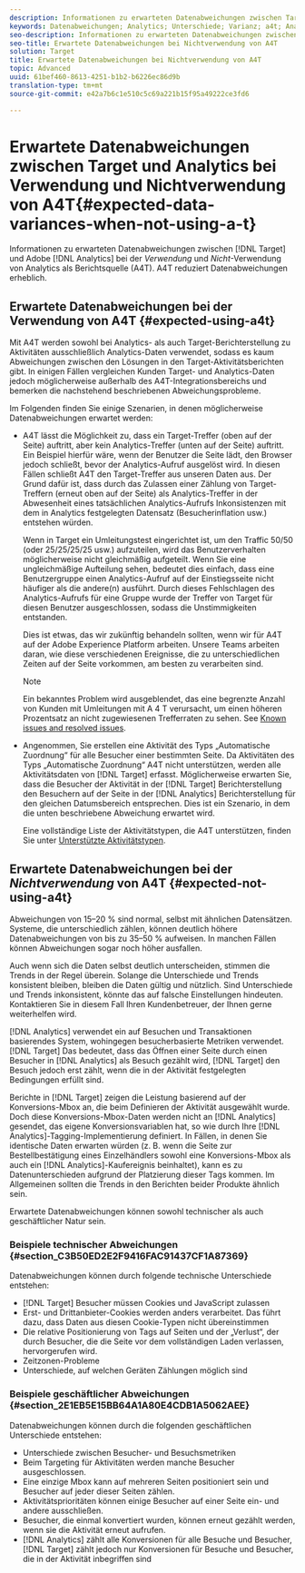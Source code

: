 ```yaml
---
description: Informationen zu erwarteten Datenabweichungen zwischen Target und Adobe Analytics, wenn Analytics nicht als Berichtsquelle (A4T) verwendet wird, wodurch alle Datenabweichungen beseitigt werden.
keywords: Datenabweichungen; Analytics; Unterschiede; Varianz; a4t; Analytics für Target; Analytics als Berichtsquelle; Diskrepanzen; Diskrepanz
seo-description: Informationen zu erwarteten Datenabweichungen zwischen Target und Adobe Analytics, wenn Analytics nicht als Berichtsquelle (A4T) verwendet wird, wodurch alle Datenabweichungen beseitigt werden.
seo-title: Erwartete Datenabweichungen bei Nichtverwendung von A4T
solution: Target
title: Erwartete Datenabweichungen bei Nichtverwendung von A4T
topic: Advanced
uuid: 61bef460-8613-4251-b1b2-b6226ec86d9b
translation-type: tm+mt
source-git-commit: e42a7b6c1e510c5c69a221b15f95a49222ce3fd6

---
```



# Erwartete Datenabweichungen zwischen Target und Analytics bei Verwendung und Nichtverwendung von A4T{#expected-data-variances-when-not-using-a-t}

Informationen zu erwarteten Datenabweichungen zwischen [!DNL Target] und Adobe [!DNL Analytics] bei der *Verwendung* und *Nicht*-Verwendung von Analytics als Berichtsquelle (A4T). A4T reduziert Datenabweichungen erheblich.

## Erwartete Datenabweichungen bei der Verwendung von A4T {#expected-using-a4t}

Mit A4T werden sowohl bei Analytics- als auch Target-Berichterstellung zu Aktivitäten ausschließlich Analytics-Daten verwendet, sodass es kaum Abweichungen zwischen den Lösungen in den Target-Aktivitätsberichten gibt. In einigen Fällen vergleichen Kunden Target- und Analytics-Daten jedoch möglicherweise außerhalb des A4T-Integrationsbereichs und bemerken die nachstehend beschriebenen Abweichungsprobleme.

Im Folgenden finden Sie einige Szenarien, in denen möglicherweise Datenabweichungen erwartet werden:

* A4T lässt die Möglichkeit zu, dass ein Target-Treffer (oben auf der Seite) auftritt, aber kein Analytics-Treffer (unten auf der Seite) auftritt. Ein Beispiel hierfür wäre, wenn der Benutzer die Seite lädt, den Browser jedoch schließt, bevor der Analytics-Aufruf ausgelöst wird. In diesen Fällen schließt A4T den Target-Treffer aus unseren Daten aus. Der Grund dafür ist, dass durch das Zulassen einer Zählung von Target-Treffern (erneut oben auf der Seite) als Analytics-Treffer in der Abwesenheit eines tatsächlichen Analytics-Aufrufs Inkonsistenzen mit dem in Analytics festgelegten Datensatz (Besucherinflation usw.) entstehen würden.

   Wenn in Target ein Umleitungstest eingerichtet ist, um den Traffic 50/50 (oder 25/25/25/25 usw.) aufzuteilen, wird das Benutzerverhalten möglicherweise nicht gleichmäßig aufgeteilt. Wenn Sie eine ungleichmäßige Aufteilung sehen, bedeutet dies einfach, dass eine Benutzergruppe einen Analytics-Aufruf auf der Einstiegsseite nicht häufiger als die andere(n) ausführt. Durch dieses Fehlschlagen des Analytics-Aufrufs für eine Gruppe wurde der Treffer von Target für diesen Benutzer ausgeschlossen, sodass die Unstimmigkeiten entstanden.

   Dies ist etwas, das wir zukünftig behandeln sollten, wenn wir für A4T auf der Adobe Experience Platform arbeiten. Unsere Teams arbeiten daran, wie diese verschiedenen Ereignisse, die zu unterschiedlichen Zeiten auf der Seite vorkommen, am besten zu verarbeiten sind.

   >[!NOTE]
   >
   >Ein bekanntes Problem wird ausgeblendet, das eine begrenzte Anzahl von Kunden mit Umleitungen mit A 4 T verursacht, um einen höheren Prozentsatz an nicht zugewiesenen Trefferraten zu sehen. See [Known issues and resolved issues](/help/r-release-notes/known-issues-resolved-issues.md#redirect).

* Angenommen, Sie erstellen eine Aktivität des Typs „Automatische Zuordnung“ für alle Besucher einer bestimmten Seite. Da Aktivitäten des Typs „Automatische Zuordnung“ A4T nicht unterstützen, werden alle Aktivitätsdaten von [!DNL Target] erfasst. Möglicherweise erwarten Sie, dass die Besucher der Aktivität in der [!DNL Target] Berichterstellung den Besuchern auf der Seite in der [!DNL Analytics] Berichterstellung für den gleichen Datumsbereich entsprechen. Dies ist ein Szenario, in dem die unten beschriebene Abweichung erwartet wird.

   Eine vollständige Liste der Aktivitätstypen, die A4T unterstützen, finden Sie unter [Unterstützte Aktivitätstypen](../../c-integrating-target-with-mac/a4t/a4t.md#section_F487896214BF4803AF78C552EF1669AA).

## Erwartete Datenabweichungen bei der *Nichtverwendung* von A4T {#expected-not-using-a4t}

Abweichungen von 15–20 % sind normal, selbst mit ähnlichen Datensätzen. Systeme, die unterschiedlich zählen, können deutlich höhere Datenabweichungen von bis zu 35–50 % aufweisen. In manchen Fällen können Abweichungen sogar noch höher ausfallen.

Auch wenn sich die Daten selbst deutlich unterscheiden, stimmen die Trends in der Regel überein. Solange die Unterschiede und Trends konsistent bleiben, bleiben die Daten gültig und nützlich. Sind Unterschiede und Trends inkonsistent, könnte das auf falsche Einstellungen hindeuten. Kontaktieren Sie in diesem Fall Ihren Kundenbetreuer, der Ihnen gerne weiterhelfen wird.

[!DNL Analytics] verwendet ein auf Besuchen und Transaktionen basierendes System, wohingegen besucherbasierte Metriken verwendet. [!DNL Target] Das bedeutet, dass das Öffnen einer Seite durch einen Besucher in [!DNL Analytics] als Besuch gezählt wird, [!DNL Target] den Besuch jedoch erst zählt, wenn die in der Aktivität festgelegten Bedingungen erfüllt sind.

Berichte in [!DNL Target] zeigen die Leistung basierend auf der Konversions-Mbox an, die beim Definieren der Aktivität ausgewählt wurde. Doch diese Konversions-Mbox-Daten werden nicht an [!DNL Analytics] gesendet, das eigene Konversionsvariablen hat, so wie durch Ihre [!DNL Analytics]-Tagging-Implementierung definiert. In Fällen, in denen Sie identische Daten erwarten würden (z. B. wenn die Seite zur Bestellbestätigung eines Einzelhändlers sowohl eine Konversions-Mbox als auch ein [!DNL Analytics]-Kaufereignis beinhaltet), kann es zu Datenunterschieden aufgrund der Platzierung dieser Tags kommen. Im Allgemeinen sollten die Trends in den Berichten beider Produkte ähnlich sein.

Erwartete Datenabweichungen können sowohl technischer als auch geschäftlicher Natur sein.

### Beispiele technischer Abweichungen {#section_C3B50ED2E2F9416FAC91437CF1A87369}

Datenabweichungen können durch folgende technische Unterschiede entstehen:

* [!DNL Target] Besucher müssen Cookies und JavaScript zulassen
* Erst- und Drittanbieter-Cookies werden anders verarbeitet. Das führt dazu, dass Daten aus diesen Cookie-Typen nicht übereinstimmen
* Die relative Positionierung von Tags auf Seiten und der „Verlust“, der durch Besucher, die die Seite vor dem vollständigen Laden verlassen, hervorgerufen wird.
* Zeitzonen-Probleme
* Unterschiede, auf welchen Geräten Zählungen möglich sind

### Beispiele geschäftlicher Abweichungen {#section_2E1EB5E15BB64A1A80E4CDB1A5062AEE}

Datenabweichungen können durch die folgenden geschäftlichen Unterschiede entstehen:

* Unterschiede zwischen Besucher- und Besuchsmetriken
* Beim Targeting für Aktivitäten werden manche Besucher ausgeschlossen.
* Eine einzige Mbox kann auf mehreren Seiten positioniert sein und Besucher auf jeder dieser Seiten zählen.
* Aktivitätsprioritäten können einige Besucher auf einer Seite ein- und andere ausschließen.
* Besucher, die einmal konvertiert wurden, können erneut gezählt werden, wenn sie die Aktivität erneut aufrufen.
* [!DNL Analytics] zählt alle Konversionen für alle Besuche und Besucher, [!DNL Target] zählt jedoch nur Konversionen für Besuche und Besucher, die in der Aktivität inbegriffen sind
